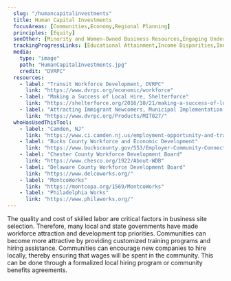 ```yaml
---
  slug: "/humancapitalinvestments"
  title: Human Capital Investments
  focusAreas: [Communities,Economy,Regional Planning]
  principles: [Equity]
  seeOther: [Minority and Women-Owned Business Resources,Engaging Underserved Communities,Broadband Universal Access,Community Benefits Agreements (CBAs)]
  trackingProgressLinks: [Educational Attainment,Income Disparities,Innovation,Job Growth,Racial & Ethnic Disparities,Sex Disparities,Transit Ridership]
  media: 
    type: "image"
    path: "HumanCapitalInvestments.jpg"
    credit: "DVRPC"
  resources: 
    - label: "Transit Workforce Development, DVRPC"
      link: "https://www.dvrpc.org/economic/workforce"
    - label: "Making a Success of Local Hire, Shelterforce"
      link: "https://shelterforce.org/2016/10/21/making-a-success-of-local-hire-work/"
    - label: "Attracting Immigrant Newcomers, Municipal Implementation Tool #027, DVRPC"
      link: "https://www.dvrpc.org/Products/MIT027/"  
  whoHasUsedThisTool: 
    - label: "Camden, NJ"
      link: "https://www.ci.camden.nj.us/employment-opportunity-and-training/"
    - label: "Bucks County Workforce and Economic Development"
      link: "https://www.buckscounty.gov/553/Employer-Community-Connections"
    - label: "Chester County Workforce Development Board"
      link: "https://www.chesco.org/1922/About-WDB"
    - label: "Delaware County Workforce Development Board"
      link: "https://www.delcoworks.org/"
    - label: "MontcoWorks"
      link: "https://montcopa.org/1569/MontcoWorks"
    - label: "Philadelphia Works"
      link: "https://www.philaworks.org/"
---
```


The quality and cost of skilled labor are critical factors in business site selection. Therefore, many local and state governments have made workforce attraction and development top priorities. Communities can become more attractive by providing customized training programs and hiring assistance. Communities can encourage new companies to hire locally, thereby ensuring that wages will be spent in the community. This can be done through a formalized local hiring program or community benefits agreements.
